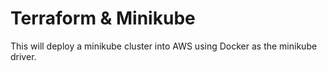 # Terraform & Minikube

This will deploy a minikube cluster into AWS using Docker as the minikube driver.

